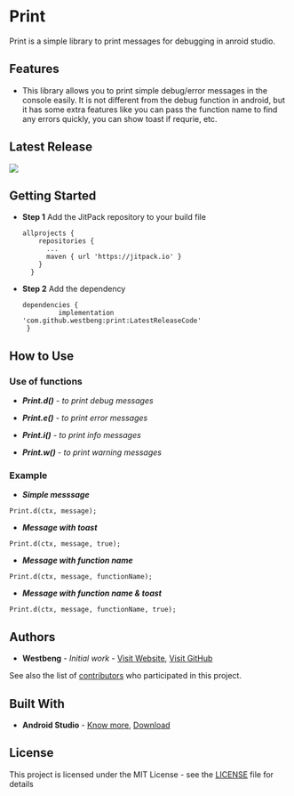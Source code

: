 # Print
Print is a simple library to print messages for debugging in anroid studio.

## Features
* This library allows you to print simple debug/error messages in the console easily. It is not different from the debug function in android, but it has some extra features like you can pass the function name to find any errors quickly, you can show toast if requrie, etc.

## Latest Release
 [![](https://jitpack.io/v/westbeng/print.svg)](https://jitpack.io/#westbeng/print)

## Getting Started
* **Step 1** Add the JitPack repository to your build file
  ```
  allprojects {
      repositories {
        ...
        maven { url 'https://jitpack.io' }
      }
    }
  ```
 * **Step 2** Add the dependency
   ```
   dependencies {
            implementation 'com.github.westbeng:print:LatestReleaseCode'
    }
   ```
## How to Use
  ### Use of functions

  * ***Print.d()*** - *to print debug messages*
  
  * ***Print.e()*** - *to print error messages*
  
  * ***Print.i()*** - *to print info messages*
  
  * ***Print.w()*** - *to print warning messages*
  
  ### Example

  * ***Simple messsage***
  ```
  Print.d(ctx, message);
  ```
  
  * ***Message with toast***
  ```
  Print.d(ctx, message, true);
  ```
  
  * ***Message with function name***
  ```
  Print.d(ctx, message, functionName);
  ```
    
  * ***Message with function name & toast***
  ```
  Print.d(ctx, message, functionName, true);
  ```

## Authors
* **Westbeng** - *Initial work* - [Visit Website](https://westbeng.com), [Visit GitHub](https://github.com/westbeng)

See also the list of [contributors](https://github.com/westbeng/print/contributors) who participated in this project.

## Built With
* **Android Studio** - [Know more](https://developer.android.com/studio/intro), [Download](https://developer.android.com/studio)

## License
This project is licensed under the MIT License - see the [LICENSE](https://github.com/westbeng/print/blob/master/LICENSE) file for details

